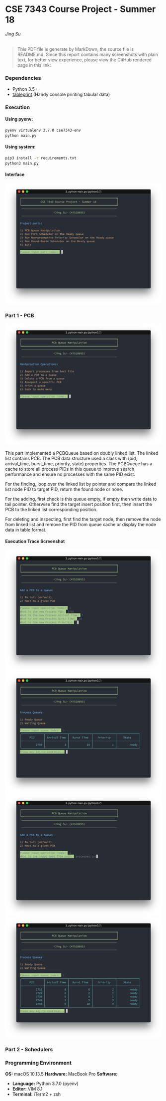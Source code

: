 # CSE 7343 Course Project - Summer 18
###### *Jing Su*

> This PDF file is generate by MarkDown, the source file is README.md. Since this report contains many screenshots with plain text, for better view experience, please view the GitHub rendered page in this link:

### Dependencies
* Python 3.5+
* [tableprint](https://github.com/nirum/tableprint) (Handy console printing tabular data)

### Execution
#### Using pyenv:
```sh
pyenv virtualenv 3.7.0 cse7343-env
python main.py
```
#### Using system:
```sh
pip3 install -r requirements.txt
python3 main.py
```

#### Interface
![](screenshot/main-01.png)

### Part 1 - PCB
![](screenshot/pcb-01.png)

This part implemented a PCBQueue based on  doubly linked list. The linked list contains PCB. The PCB data structure used a class with (pid, arrival_time, burst_time, priority, state) properties. The PCBQueue has a cache to store all process PIDs in this queue to improve search performance and ensure no processes with the same PID exist.

For the finding, loop over the linked list by pointer and compare the linked list node PID to target PID, return the found node or none.

For the adding, first check is this queue empty, if empty then write data to tail pointer. Otherwise find the target insert position first, then insert the PCB to the linked list corresponding position.

For deleting and inspecting, first find the target node, then remove the node from linked list and remove the PID from queue cache or display the node data in table format.

#### Execution Trace Screenshot

![](screenshot/pcb-02.png)
![](screenshot/pcb-03.png)
![](screenshot/pcb-04.png)
![](screenshot/pcb-05.png)

### Part 2 - Schedulers



### Programming Environment
**OS:**         macOS 10.13.5
**Hardware:**   MacBook Pro
**Software:**
* **Language:** Python 3.7.0 (pyenv)
* **Editor:**   VIM 8.1
* **Terminal:** iTerm2 + zsh